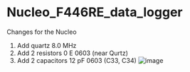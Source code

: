 # Nucleo_F446RE_data_logger

Changes for the Nucleo
1. Add quartz 8.0 MHz
2. Add 2 resistors 0 E 0603 (near Qurtz)
3. Add 2 capacitors 12 pF 0603 (C33, C34)
![image](https://github.com/kornilovvp/Nucleo_F446RE_data_logger/assets/38979264/74c7389f-6a9d-48bb-998f-05f3134d69d7)